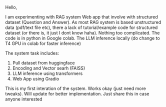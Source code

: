 Hello,

I am experimenting with RAG system Web app that involve with structured dataset (Question and Answer). As most RAG system is based unstructured data (pdf/text file etc), there a lack of tutorial/example code 
for structured dataset (or there is, it just I dont know haha). Nothing too complicated. The code is in python in Google colab. The LLM inference locally (do change to T4 GPU in colab for faster inference)

The system task includes:
1. Pull dataset from huggingface
1. Encoding and Vector searh (FAISS)
2. LLM inference using transformers
3. Web App using Gradio

This is my first interation of the system. Works okay (just need more tweaks). Will update for better implementation. Just share this in case anyone interested
